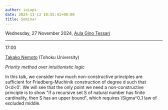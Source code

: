 ```yaml
---
author: ioiops
date: 2024-11-13 10:55:41+00:00
title: Seminar
---
```


Wednesday, 27 November 2024, [Aula Gino Tessari](https://www.di.univr.it/?ent=luogo&id=32&lang=en)

___

17:00

[Takako Nemoto](https://www.math.is.tohoku.ac.jp/~nemototakako/) (Tohoku University)

_Priority method over intuitionistic logic_

In this talk, we consider how much non-constructive principles are sufficient for Friedberg-Muchinik construction of degree d such that 0<d<0'. 
We will see that the only point we need a non-constructive principle is to show 
"if a recursive set S of natural number has finite cardinality, then S has an upper bound", 
which requires \Sigma^0_1 law of excluded middle.
